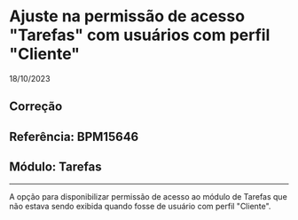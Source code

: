 # Ajuste na permissão de acesso "Tarefas" com usuários com perfil "Cliente"
18/10/2023
## Correção
## Referência: BPM15646
## Módulo: Tarefas
***

A opção para disponibilizar permissão de acesso ao módulo de Tarefas que não estava sendo exibida quando fosse de usuário com perfil "Cliente".